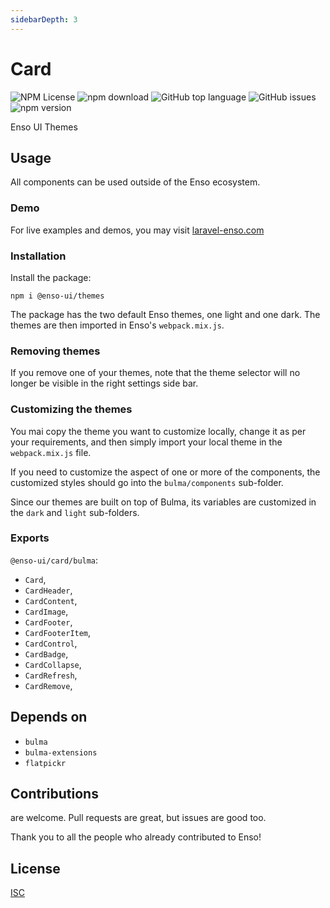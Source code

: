 ```yaml
---
sidebarDepth: 3
---
```


# Card

![NPM License](https://img.shields.io/npm/l/@enso-ui/themes.svg)
![npm download](https://img.shields.io/npm/dm/@enso-ui/themes.svg)
![GitHub top language](https://img.shields.io/github/languages/top/enso-ui/themes.svg)
![GitHub issues](https://img.shields.io/github/issues/enso-ui/themes.svg)
![npm version](https://img.shields.io/npm/v/@enso-ui/themes.svg)

Enso UI Themes

## Usage

All components can be used outside of the Enso ecosystem.

### Demo

For live examples and demos, you may visit [laravel-enso.com](https://www.laravel-enso.com)

### Installation

Install the package:
```
npm i @enso-ui/themes
```

The package has the two default Enso themes, one light and one dark. 
The themes are then imported in Enso's `webpack.mix.js`.

### Removing themes

If you remove one of your themes, note that the theme selector will no longer be visible in the right 
settings side bar.

### Customizing the themes

You mai copy the theme you want to customize locally, change it as per your requirements,
and then simply import your local theme in the `webpack.mix.js` file.

If you need to customize the aspect of one or more of the components, the customized styles should go into the 
`bulma/components` sub-folder. 

Since our themes are built on top of Bulma, its variables are customized in the `dark` and `light` sub-folders. 

### Exports

`@enso-ui/card/bulma`:
- `Card`,
- `CardHeader`,
- `CardContent`,
- `CardImage`,
- `CardFooter`,
- `CardFooterItem`,
- `CardControl`,
- `CardBadge`,
- `CardCollapse`,
- `CardRefresh`,
- `CardRemove`,

## Depends on

- `bulma`
- `bulma-extensions`
- `flatpickr`

## Contributions

are welcome. Pull requests are great, but issues are good too.

Thank you to all the people who already contributed to Enso!

## License

[ISC](https://opensource.org/licenses/ISC)
